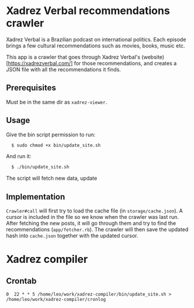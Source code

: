 # Xadrez Verbal recommendations crawler

Xadrez Verbal is a Brazilian podcast on international politics. Each episode brings a few cultural recommendations such as movies, books, music etc.

This app is a crawler that goes through Xadrez Verbal's (website)[https://xadrezverbal.com/] for those recommendations, and creates a JSON file with all the recommendations it finds.

## Prerequisites

Must be in the same dir as `xadrez-viewer`.

## Usage

Give the bin script permission to run:

```bash
  $ sudo chmod +x bin/update_site.sh
```

And run it:

```bash
  $ ./bin/update_site.sh
```

The script will fetch new data, update

## Implementation

`Crawler#call` will first try to load the cache file (in `storage/cache.json`). A cursor is included in the file so we know when the crawler was last run. After fetching the new posts, it will go through them and try to find the recommendations (`app/fetcher.rb`). The crawler will then save the updated hash into `cache.json` together with the updated cursor.
# Xadrez compiler


## Crontab

```
0  22 * * 5 /home/leo/work/xadrez-compiler/bin/update_site.sh > /home/leo/work/xadrez-compiler/cronlog
```
